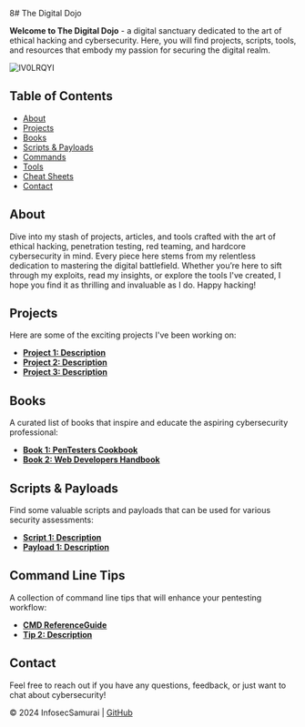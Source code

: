8# The Digital Dojo

**Welcome to The Digital Dojo** - a digital sanctuary dedicated to the art of ethical hacking and cybersecurity. Here, you will find projects, scripts, tools, and resources that embody my passion for securing the digital realm.

![IV0LRQYI](https://github.com/user-attachments/assets/b57d663e-6b85-4dee-beb2-e3ba0e0cd9cd)


## Table of Contents
- [About](#about)
- [Projects](#projects)
- [Books](#books)
- [Scripts & Payloads](#scripts--payloads)
- [Commands](#command-line-tips)
- [Tools](#tools)
- [Cheat Sheets](#cheat-sheets)
- [Contact](#contact)

## About
Dive into my stash of projects, articles, and tools crafted with the art of ethical hacking, penetration testing, red teaming, and hardcore cybersecurity in mind. Every piece here stems from my relentless dedication to mastering the digital battlefield. Whether you’re here to sift through my exploits, read my insights, or explore the tools I've created, I hope you find it as thrilling and invaluable as I do. Happy hacking!

## Projects
Here are some of the exciting projects I've been working on:
- **[Project 1: Description](https://your-project-link.com)**
- **[Project 2: Description](https://your-project-link.com)**
- **[Project 3: Description](https://your-project-link.com)**

## Books
A curated list of books that inspire and educate the aspiring cybersecurity professional:
- **[Book 1: PenTesters Cookbook](https://your-book-link.com)**
- **[Book 2: Web Developers Handbook](https://your-book-link.com)**

## Scripts & Payloads
Find some valuable scripts and payloads that can be used for various security assessments:
- **[Script 1: Description](https://your-script-link.com)**
- **[Payload 1: Description](https://your-payload-link.com)**

## Command Line Tips
A collection of command line tips that will enhance your pentesting workflow:
- **[CMD ReferenceGuide](https://infosecsamurai.github.io/cmd-reference-guide/#secret-commands)**
- **[Tip 2: Description](https://your-script-link.com)**

## Contact
Feel free to reach out if you have any questions, feedback, or just want to chat about cybersecurity!

&copy; 2024 InfosecSamurai | [GitHub](https://github.com/InfosecSamurai)
